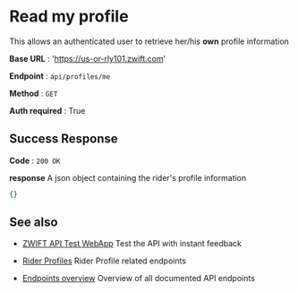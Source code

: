 # Read my profile

This allows an authenticated user to retrieve her/his **own** profile information

**Base URL** : 'https://us-or-rly101.zwift.com'

**Endpoint** : `api/profiles/me`

**Method** : `GET`

**Auth required** : True

## Success Response

**Code** : `200 OK`

**response**
A json object containing the rider's profile information

```json
{}
```

## See also

- [ZWIFT API Test WebApp](https://zwiftapi.strukturunion.de) Test the API with instant feedback

- [Rider Profiles](../README.md#rider-profiles) Rider Profile related endpoints

- [Endpoints overview](../README.md#known-endpoints) Overview of all documented API endpoints
